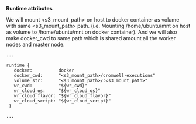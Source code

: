  **Runtime attributes**
 
 We will mount <s3_mount_path> on host to docker container as volume with same <s3_mount_path> path. 
 (i.e. Mounting /home/ubuntu/mnt on host as volume to /home/ubuntu/mnt on docker container). 
 And we will also make docker_cwd to same path which is shared amount all the worker nodes and master node.
 
 ```
 ...
 
 runtime {
    docker:          docker
    docker_cwd:      "<s3_mount_path>/cromwell-executions"
    volume_str:      "<s3_mount_path>/:<s3_mount_path>"
    wr_cwd:          "${wr_cwd}"
    wr_cloud_os:     "${wr_cloud_os}"
    wr_cloud_flavor: "${wr_cloud_flavor}"
    wr_cloud_script: "${wr_cloud_script}"
  }
  
...

```
